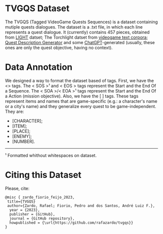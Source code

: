 # TVGQS Dataset
 
The TVGQS (Tagged VideoGame Quests Sequences) is a dataset containing mutiple quests dialogues. The dataset is a .txt file, in which each line represents a quest dialogue. It (currently) contains 457 pieces, obtained from [LIGHT](https://paperswithcode.com/dataset/light-quests) datset; The Torchlight datset from [videogame text corpora](https://github.com/hmi-utwente/video-game-text-corpora); [Quest Description Generator](https://www.fantasynamegenerators.com/quest-descriptions.php) and some [ChatGPT](https://chat.openai.com/)-generated (usually, these ones are only the quest objective, having no context).

# Data Annotation

We designed a way to format the dataset based of tags. First, we have the <> tags. The < SOS >¹ and < EOS > tags represent the Start and the End Of a Sequence. The < SOA >/< EOA >¹ tags represent the Start and the End Of a Action (mission objective). Also, we have the [ ] tags. These tags represent items and names that are game-specific (e.g.: a character's name or a city's name) and they generalize every quest to be game-independent. They are:
* [CHARACTER];
* [ITEM];
* [PLACE];
* [ENEMY];
* [NUMBER].

--- 
¹ Formatted whithout whitespaces on dataset.

# Citing this Dataset

Please, cite:

```
@misc { zardo_fiorio_feijo_2023,
 title={TVGQS}
 author={Zardo, Rafael; Fiorio, Pedro and dos Santos, André Luiz F.},
  year = {2023},
  publisher = {GitHub},
  journal = {GitHub repository},
  howpublished = {\url{https://github.com/rafazardo/tvgqs}}
}
```
